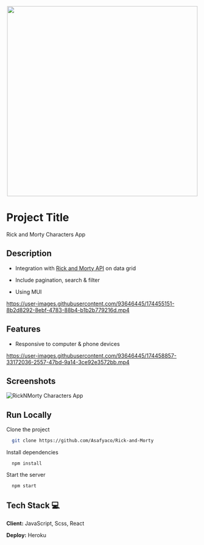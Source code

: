 <p align="center"><img src="https://www.pngall.com/wp-content/uploads/4/Rick-And-Morty-PNG-Images.png" width="500px"></p>

# Project Title 

Rick and Morty Characters App


## Description
- Integration with [Rick and Morty API](https://rickandmortyapi.com/) on data grid

- Include pagination, search & filter

- Using MUI

https://user-images.githubusercontent.com/93646445/174455151-8b2d8292-8ebf-4783-88b4-b1b2b779216d.mp4

## Features

- Responsive to computer & phone devices

https://user-images.githubusercontent.com/93646445/174458857-33172036-2557-47bd-9a14-3ce92e3572bb.mp4

## Screenshots
![RickNMorty Characters App](https://user-images.githubusercontent.com/93646445/173960084-6cc497bb-812f-4d39-bb7a-40ad543ec567.png)

## Run Locally

Clone the project

```bash
  git clone https://github.com/Asafyaco/Rick-and-Morty
```


Install dependencies

```bash!
  npm install
```

Start the server

```bash
  npm start
```

## Tech Stack :computer:

**Client:** JavaScript, Scss, React

**Deploy:** Heroku
